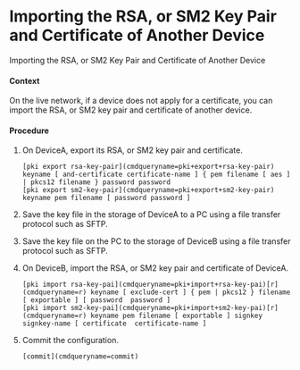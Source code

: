 Importing the RSA, or SM2 Key Pair and Certificate of Another Device
====================================================================

Importing the RSA, or SM2 Key Pair and Certificate of Another Device

#### Context

On the live network, if a device does not apply for a certificate, you can import the RSA, or SM2 key pair and certificate of another device.


#### Procedure

1. On DeviceA, export its RSA, or SM2 key pair and certificate.
   
   
   ```
   [pki export rsa-key-pair](cmdqueryname=pki+export+rsa-key-pair) keyname [ and-certificate certificate-name ] { pem filename [ aes ] | pkcs12 filename } password password
   [pki export sm2-key-pair](cmdqueryname=pki+export+sm2-key-pair) keyname pem filename [ password password ]
   ```
2. Save the key file in the storage of DeviceA to a PC using a file transfer protocol such as SFTP.
3. Save the key file on the PC to the storage of DeviceB using a file transfer protocol such as SFTP.
4. On DeviceB, import the RSA, or SM2 key pair and certificate of DeviceA.
   
   
   ```
   [pki import rsa-key-pai](cmdqueryname=pki+import+rsa-key-pai)[r](cmdqueryname=r) keyname [ exclude-cert ] { pem | pkcs12 } filename [ exportable ] [ password  password ]
   [pki import sm2-key-pai](cmdqueryname=pki+import+sm2-key-pai)[r](cmdqueryname=r) keyname pem filename [ exportable ] signkey  signkey-name [ certificate  certificate-name ]
   ```
5. Commit the configuration.
   
   
   ```
   [commit](cmdqueryname=commit)
   ```